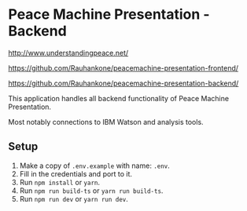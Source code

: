 # Peace Machine Presentation - Backend

<http://www.understandingpeace.net/>

<https://github.com/Rauhankone/peacemachine-presentation-frontend/>

<https://github.com/Rauhankone/peacemachine-presentation-backend/>

This application handles all backend functionality of Peace Machine
Presentation.

Most notably connections to IBM Watson and analysis tools.

## Setup

1.  Make a copy of `.env.example` with name: `.env`.
2.  Fill in the credentials and port to it.
3.  Run `npm install` or `yarn`.
4.  Run `npm run build-ts` or `yarn run build-ts`.
5.  Run `npm run dev` or `yarn run dev`.
